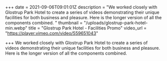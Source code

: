 +++
date = 2021-09-06T09:01:01Z
description = "We worked closely with Glostrup Park Hotel to create a series of videos demonstrating their unique facilities for both business and pleasure. Here is the longer version of all the components combined. "
thumbnail = "/uploads/glostrup-park-hotel-min.webp"
title = "Glostrup Park Hotel - Facilities Promo"
video_url = "https://player.vimeo.com/video/559651043"

+++
We worked closely with Glostrup Park Hotel to create a series of videos demonstrating their unique facilities for both business and pleasure. Here is the longer version of all the components combined.